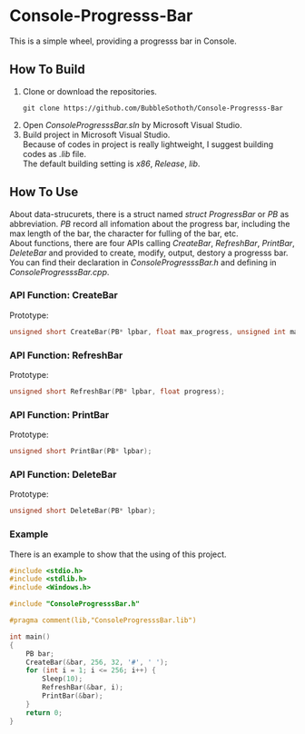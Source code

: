# Console-Progresss-Bar
This is a simple wheel, providing a progresss bar in Console.

## How To Build
1. Clone or download the repositories.
    ```
   git clone https://github.com/BubbleSothoth/Console-Progresss-Bar
    ```
3. Open *ConsoleProgresssBar.sln* by Microsoft Visual Studio.
4. Build project in Microsoft Visual Studio.  
   Because of codes in project is really lightweight, I suggest building codes as *.lib* file.  
   The default building setting is *x86*, *Release*, *lib*.
## How To Use
About data-strucurets, there is a struct named *struct ProgressBar* or *PB* as abbreviation. *PB* record all infomation about the progress bar, including the max length of the bar, the character for fulling of the bar, etc.  
About functions, there are four APIs calling *CreateBar*, *RefreshBar*, *PrintBar*, *DeleteBar* and provided to create, modify, output, destory a progresss bar. You can find their declaration in *ConsoleProgresssBar.h* and defining in *ConsoleProgresssBar.cpp*.

### API Function: CreateBar
Prototype: 
```C
unsigned short CreateBar(PB* lpbar, float max_progress, unsigned int max_length, char full_char, char empty_char);
```
### API Function: RefreshBar
Prototype: 
```C
unsigned short RefreshBar(PB* lpbar, float progress);
```
### API Function: PrintBar
Prototype: 
```C
unsigned short PrintBar(PB* lpbar);
```
### API Function: DeleteBar
Prototype: 
```C
unsigned short DeleteBar(PB* lpbar);
```
### Example
There is an example to show that the using of this project.
```C
#include <stdio.h>
#include <stdlib.h>
#include <Windows.h>

#include "ConsoleProgresssBar.h"

#pragma comment(lib,"ConsoleProgresssBar.lib")

int main()
{
	PB bar;
	CreateBar(&bar, 256, 32, '#', ' ');
	for (int i = 1; i <= 256; i++) {
		Sleep(10);
		RefreshBar(&bar, i);
		PrintBar(&bar);
	}
    return 0;
}
```

